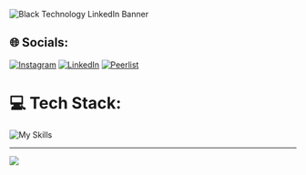 
![Black Technology LinkedIn Banner](https://github.com/krish-7104/krish-7104/assets/95702005/0b9179b6-9ef5-43f7-ac30-33ebb393f6f9)

## 🌐 Socials:
[![Instagram](https://img.shields.io/badge/Instagram-%23E4405F.svg?logo=Instagram&logoColor=white)](https://instagram.com/krxsh.71) [![LinkedIn](https://img.shields.io/badge/LinkedIn-%230077B5.svg?logo=linkedin&logoColor=white)](https://linkedin.com/in/krishjotaniya) 
[![Peerlist](https://github-readme-badge.peerlist.io/api/krishjotaniya)](https://peerlist.io/krishjotaniya)
# 💻 Tech Stack:
![My Skills](https://skillicons.dev/icons?i=javascript,typescript,react,nextjs,nodejs,express,c,cpp,mysql,postgresql,mongodb,tailwind,git,postman,redux,html,css,firebase,figma&theme=dark)

---
[![](https://visitcount.itsvg.in/api?id=krish-7104&icon=1&color=12)](https://visitcount.itsvg.in)
